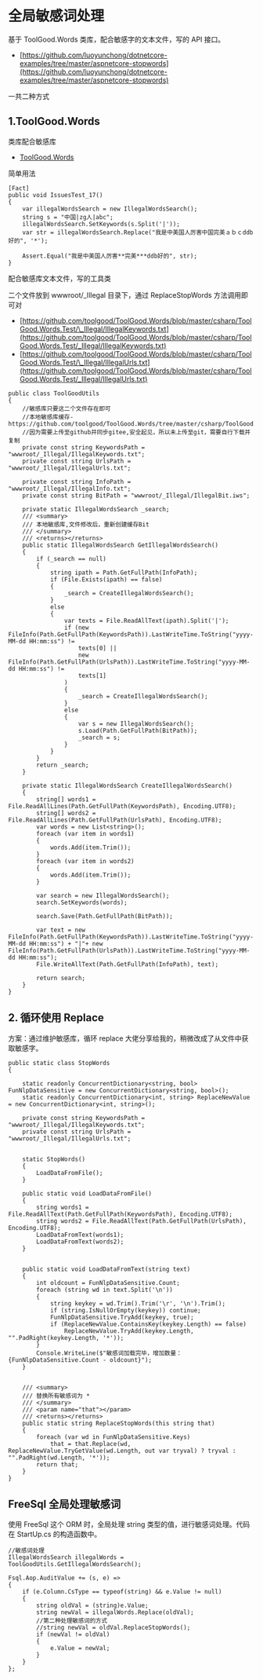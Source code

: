 # 全局敏感词处理

基于 ToolGood.Words 类库，配合敏感字的文本文件，写的 API 接口。

- [https://github.com/luoyunchong/dotnetcore-examples/tree/master/aspnetcore-stopwords](https://github.com/luoyunchong/dotnetcore-examples/tree/master/aspnetcore-stopwords)

一共二种方式

## 1.ToolGood.Words

类库配合敏感库

- [ToolGood.Words](https://github.com/toolgood/ToolGood.Words)

简单用法

```
[Fact]
public void IssuesTest_17()
{
    var illegalWordsSearch = new IllegalWordsSearch();
    string s = "中国|zg人|abc";
    illegalWordsSearch.SetKeywords(s.Split('|'));
    var str = illegalWordsSearch.Replace("我是中美国人厉害中国完美ａｂｃddb好的", '*');

    Assert.Equal("我是中美国人厉害**完美***ddb好的", str);
}
```

配合敏感库文本文件，写的工具类

二个文件放到 wwwroot/\_Illegal 目录下，通过 ReplaceStopWords 方法调用即可对

- [https://github.com/toolgood/ToolGood.Words/blob/master/csharp/ToolGood.Words.Test/\_Illegal/IllegalKeywords.txt](https://github.com/toolgood/ToolGood.Words/blob/master/csharp/ToolGood.Words.Test/_Illegal/IllegalKeywords.txt)
- [https://github.com/toolgood/ToolGood.Words/blob/master/csharp/ToolGood.Words.Test/\_Illegal/IllegalUrls.txt](https://github.com/toolgood/ToolGood.Words/blob/master/csharp/ToolGood.Words.Test/_Illegal/IllegalUrls.txt)

```
public class ToolGoodUtils
{
    //敏感库只要这二个文件存在即可
    //本地敏感库缓存-https://github.com/toolgood/ToolGood.Words/tree/master/csharp/ToolGood.Words.Test/_Illegal
    //因为需要上传至github并同步gitee,安全起见，所以未上传至git，需要自行下载并复制
    private const string KeywordsPath = "wwwroot/_Illegal/IllegalKeywords.txt";
    private const string UrlsPath = "wwwroot/_Illegal/IllegalUrls.txt";

    private const string InfoPath = "wwwroot/_Illegal/IllegalInfo.txt";
    private const string BitPath = "wwwroot/_Illegal/IllegalBit.iws";

    private static IllegalWordsSearch _search;
    /// <summary>
    /// 本地敏感库,文件修改后，重新创建缓存Bit
    /// </summary>
    /// <returns></returns>
    public static IllegalWordsSearch GetIllegalWordsSearch()
    {
        if (_search == null)
        {
            string ipath = Path.GetFullPath(InfoPath);
            if (File.Exists(ipath) == false)
            {
                _search = CreateIllegalWordsSearch();
            }
            else
            {
                var texts = File.ReadAllText(ipath).Split('|');
                if (new FileInfo(Path.GetFullPath(KeywordsPath)).LastWriteTime.ToString("yyyy-MM-dd HH:mm:ss") !=
                    texts[0] ||
                    new FileInfo(Path.GetFullPath(UrlsPath)).LastWriteTime.ToString("yyyy-MM-dd HH:mm:ss") !=
                    texts[1]
                )
                {
                    _search = CreateIllegalWordsSearch();
                }
                else
                {
                    var s = new IllegalWordsSearch();
                    s.Load(Path.GetFullPath(BitPath));
                    _search = s;
                }
            }
        }
        return _search;
    }

    private static IllegalWordsSearch CreateIllegalWordsSearch()
    {
        string[] words1 = File.ReadAllLines(Path.GetFullPath(KeywordsPath), Encoding.UTF8);
        string[] words2 = File.ReadAllLines(Path.GetFullPath(UrlsPath), Encoding.UTF8);
        var words = new List<string>();
        foreach (var item in words1)
        {
            words.Add(item.Trim());
        }
        foreach (var item in words2)
        {
            words.Add(item.Trim());
        }

        var search = new IllegalWordsSearch();
        search.SetKeywords(words);

        search.Save(Path.GetFullPath(BitPath));

        var text = new FileInfo(Path.GetFullPath(KeywordsPath)).LastWriteTime.ToString("yyyy-MM-dd HH:mm:ss") + "|"+ new FileInfo(Path.GetFullPath(UrlsPath)).LastWriteTime.ToString("yyyy-MM-dd HH:mm:ss");
        File.WriteAllText(Path.GetFullPath(InfoPath), text);

        return search;
    }
}
```

## 2. 循环使用 Replace

方案：通过维护敏感库，循环 replace
大佬分享给我的，稍微改成了从文件中获取敏感字。

```
public static class StopWords
{

    static readonly ConcurrentDictionary<string, bool> FunNlpDataSensitive = new ConcurrentDictionary<string, bool>();
    static readonly ConcurrentDictionary<int, string> ReplaceNewValue = new ConcurrentDictionary<int, string>();

    private const string KeywordsPath = "wwwroot/_Illegal/IllegalKeywords.txt";
    private const string UrlsPath = "wwwroot/_Illegal/IllegalUrls.txt";


    static StopWords()
    {
        LoadDataFromFile();
    }

    public static void LoadDataFromFile()
    {
        string words1 = File.ReadAllText(Path.GetFullPath(KeywordsPath), Encoding.UTF8);
        string words2 = File.ReadAllText(Path.GetFullPath(UrlsPath), Encoding.UTF8);
        LoadDataFromText(words1);
        LoadDataFromText(words2);
    }


    public static void LoadDataFromText(string text)
    {
        int oldcount = FunNlpDataSensitive.Count;
        foreach (string wd in text.Split('\n'))
        {
            string keykey = wd.Trim().Trim('\r', '\n').Trim();
            if (string.IsNullOrEmpty(keykey)) continue;
            FunNlpDataSensitive.TryAdd(keykey, true);
            if (ReplaceNewValue.ContainsKey(keykey.Length) == false)
                ReplaceNewValue.TryAdd(keykey.Length, "".PadRight(keykey.Length, '*'));
        }
        Console.WriteLine($"敏感词加载完毕，增加数量：{FunNlpDataSensitive.Count - oldcount}");
    }


    /// <summary>
    /// 替换所有敏感词为 *
    /// </summary>
    /// <param name="that"></param>
    /// <returns></returns>
    public static string ReplaceStopWords(this string that)
    {
        foreach (var wd in FunNlpDataSensitive.Keys)
            that = that.Replace(wd, ReplaceNewValue.TryGetValue(wd.Length, out var tryval) ? tryval : "".PadRight(wd.Length, '*'));
        return that;
    }
}
```

## FreeSql 全局处理敏感词

使用 FreeSql 这个 ORM 时，全局处理 string 类型的值，进行敏感词处理。代码在 StartUp.cs 的构造函数中。

```
//敏感词处理
IllegalWordsSearch illegalWords = ToolGoodUtils.GetIllegalWordsSearch();

Fsql.Aop.AuditValue += (s, e) =>
{
    if (e.Column.CsType == typeof(string) && e.Value != null)
    {
        string oldVal = (string)e.Value;
        string newVal = illegalWords.Replace(oldVal);
        //第二种处理敏感词的方式
        //string newVal = oldVal.ReplaceStopWords();
        if (newVal != oldVal)
        {
            e.Value = newVal;
        }
    }
};
```
